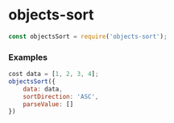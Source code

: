 # objects-sort

```js
const objectsSort = require('objects-sort');
```

### Examples

```js
cost data = [1, 2, 3, 4];
objectsSort({
    data: data,
    sortDirection: 'ASC',
    parseValue: []
})


```
